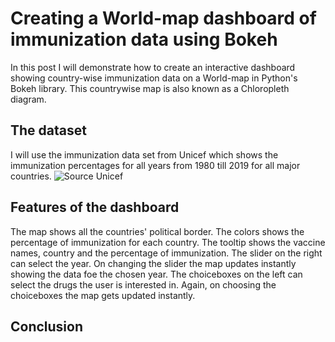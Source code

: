 # Creating a World-map dashboard of immunization data using Bokeh
In this post I will demonstrate how to create an interactive dashboard showing country-wise immunization data on a World-map in Python's Bokeh library. This countrywise map is also known as a Chloropleth diagram.


## The dataset
I will use the immunization data set from Unicef which shows the immunization percentages for all years from 1980 till 2019 for all major countries.
 ![Source Unicef](https://data.unicef.org/topic/child-health/immunization/)

## Features of the dashboard
The map shows all the countries' political border. The colors shows the percentage of immunization for each country. The tooltip shows the vaccine names, country and the percentage of immunization. The slider on the right can select the year. On changing the slider the map updates instantly showing the data foe the chosen year. The choiceboxes on the left can select the drugs the user is interested in. Again, on choosing the choiceboxes the map gets updated instantly.

## Conclusion

